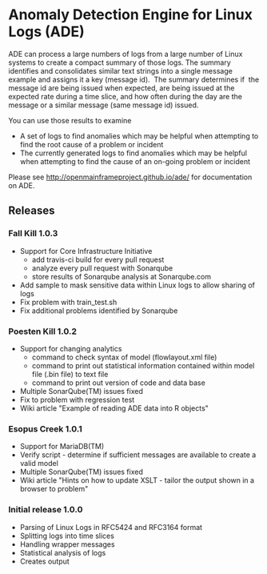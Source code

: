 # Anomaly Detection Engine for Linux Logs (ADE)

ADE can process a large numbers of logs from a large number of Linux systems to
create a compact summary of those logs. The summary identifies and
consolidates similar text strings into a single message example and assigns it
a key (message id). &nbsp;The summary determines if &nbsp;the
message id are being issued when expected, are being issued at the expected
rate during a time slice, and how often during the day are the message
or a similar message (same message id) issued.<br>

You can use those results to examine 

- A set of logs to find anomalies which may be
helpful when attempting to find
the root cause of a problem or incident
- The currently generated logs to find anomalies which may be
helpful when attempting to find the cause of an on-going problem or incident


Please see http://openmainframeproject.github.io/ade/ for documentation on ADE.

## Releases

### Fall Kill 1.0.3

- Support for Core Infrastructure Initiative
   - add travis-ci build for every pull request
   - analyze every pull request with Sonarqube
   - store results of Sonarqube analysis at Sonarqube.com
- Add sample to mask sensitive data within Linux logs to allow sharing of logs
- Fix problem with train_test.sh
- Fix additional problems identified by Sonarqube

### Poesten Kill 1.0.2

- Support for changing analytics
   - command to check syntax of model (flowlayout.xml file)
   - command to print out statistical information contained within model file (.bin file) to text file
   - command to print out version of code and data base
- Multiple SonarQube(TM) issues fixed
- Fix to problem with regression test
- Wiki article "Example of reading ADE data into R objects"

### Esopus Creek 1.0.1

- Support for MariaDB(TM)
- Verify script - determine if sufficient messages are available to create a valid model
- Multiple SonarQube(TM) issues fixed
- Wiki article "Hints on how to update XSLT - tailor the output shown in a browser to problem"

### Initial release 1.0.0

- Parsing of Linux Logs in RFC5424 and RFC3164 format
- Splitting logs into time slices
- Handling wrapper messages
- Statistical analysis of logs
- Creates output 

